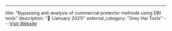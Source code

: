 ---
title: "Bypassing anti-analysis of commercial protector methods using DBI tools"
description: "📰  (January 2021)"
external_category: "Grey Hat Tools"
---[Visit Website](https://ieeexplore.ieee.org/document/9312198)

